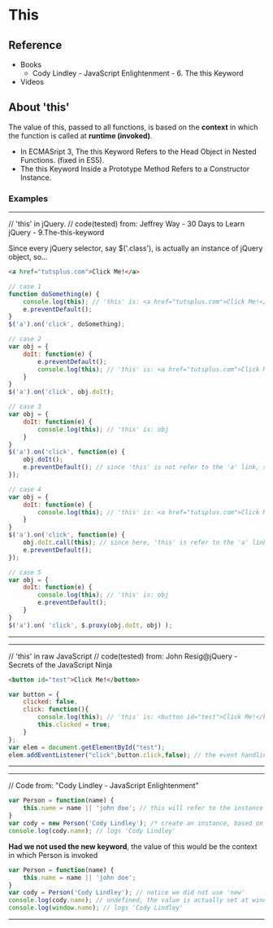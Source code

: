 # This

## Reference
- Books
	- Cody Lindley - JavaScript Enlightenment - 6. The this Keyword
- Videos




## About 'this'
The value of this, passed to all functions, is based on the **context** in which the function is called at **runtime (invoked)**.

- In ECMASript 3, The this Keyword Refers to the Head Object in Nested Functions. (fixed in ES5).
- The this Keyword Inside a Prototype Method Refers to a Constructor Instance.

### Examples

---
// 'this' in jQuery.
// code(tested) from: Jeffrey Way - 30 Days to Learn jQuery - 9.The-this-keyword

Since every jQuery selector, say $('.class'), is actually an instance of jQuery object, so…
```html
<a href="tutsplus.com">Click Me!</a>```
```javascript
// case 1
function doSomething(e) {
    console.log(this); // 'this' is: <a href="tutsplus.com">Click Me!</a>
	e.preventDefault();
}
$('a').on('click', doSomething);

// case 2
var obj = {
	doIt: function(e) {
		e.preventDefault();
		console.log(this); // 'this' is: <a href="tutsplus.com">Click Me!</a>
	}
}
$('a').on('click', obj.doIt);

// case 3
var obj = {
	doIt: function(e) {
		console.log(this); // 'this' is: obj
	}
}
$('a').on('click', function(e) {
	obj.doIt();
	e.preventDefault(); // since 'this' is not refer to the 'a' link, so we place the preventDefault code here.
});

// case 4
var obj = {
	doIt: function(e) {
		console.log(this); // 'this' is: <a href="tutsplus.com">Click Me!</a>
	}
}
$('a').on('click', function(e) {
	obj.doIt.call(this); // since here, 'this' is refer to the 'a' link
	e.preventDefault();
});

// case 5
var obj = {
	doIt: function(e) {
		console.log(this); // 'this' is: obj
		e.preventDefault();
	}
}
$('a').on( 'click', $.proxy(obj.doIt, obj) );
```
---
 
 
---
// 'this' in raw JavaScript
// code(tested) from: John Resig@jQuery - Secrets of the JavaScript Ninja
```html
<button id="test">Click Me!</button>``````javascriptvar button = {	clicked: false,	click: function(){
		console.log(this); // 'this' is: <button id="test">Click Me!</button>, not the 'button' object		this.clicked = true;	}};var elem = document.getElementById("test");elem.addEventListener("click",button.click,false); // the event handling system of the browser defines the context of the invocation to be the target element of the event, which causes the context to be the <button> element, not the button object.
```
---
 
 
---
// Code from: "Cody Lindley - JavaScript Enlightenment"
```javascriptvar Person = function(name) {	this.name = name || 'john doe'; // this will refer to the instance created}var cody = new Person('Cody Lindley'); /* create an instance, based on Person constructor */console.log(cody.name); // logs 'Cody Lindley'
```

**Had we not used the new keyword**, the value of this would be the context in which Person is invoked

```javascript
var Person = function(name) {	this.name = name || 'john doe';}var cody = Person('Cody Lindley'); // notice we did not use 'new'console.log(cody.name); // undefined, the value is actually set at window.name
console.log(window.name); // logs 'Cody Lindley'
```
---